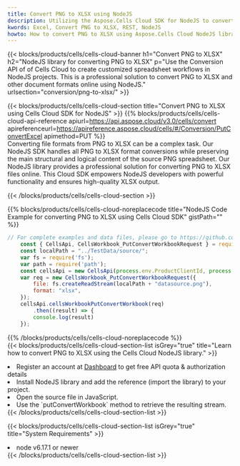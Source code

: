 ```yaml
---
title: Convert PNG to XLSX using NodeJS 
description: Utilizing the Aspose.Cells Cloud SDK for NodeJS to convert a PNG format file to a XLSX format file. 
kwords: Excel, Convert PNG to XLSX, REST, NodeJS
howto: How to convert PNG to XLSX using Aspose.Cells Cloud NodeJS library.
---
```



{{< blocks/products/cells/cells-cloud-banner h1="Convert PNG to XLSX" h2="NodeJS library for converting PNG to XLSX" p="Use the Conversion API of of Cells Cloud to create customized spreadsheet workflows in NodeJS projects. This is a professional solution to convert PNG to XLSX and other document formats online using NodeJS." urlsection="conversion/png-to-xlsx/" >}}

{{< blocks/products/cells/cells-cloud-section  title="Convert PNG to XLSX using Cells Cloud SDK for NodeJS" >}}
{{% blocks/products/cells/cells-cloud-api-reference  apiurl=https://api.aspose.cloud/v3.0/cells/convert  apireferenceurl=https://apireference.aspose.cloud/cells/#/Conversion/PutConvertExcel  apimethod=PUT %}}
<br/>
Converting file formats from PNG to XLSX can be a complex task. Our NodeJS SDK handles all PNG to XLSX format conversions while preserving the main structural and logical content of the source PNG spreadsheet. Our NodeJS library provides a professional solution for converting PNG to XLSX files online. This Cloud SDK empowers NodeJS developers with powerful functionality and ensures high-quality XLSX output.

{{< /blocks/products/cells/cells-cloud-section >}}

{{% blocks/products/cells/cells-cloud-noreplacecode title="NodeJS Code Example for converting PNG to XLSX using Cells Cloud SDK" gistPath="" %}}
 
```js
// For complete examples and data files, please go to https://github.com/aspose-cells-cloud/aspose-cells-cloud-node/
    const { CellsApi, CellsWorkbook_PutConvertWorkbookRequest } = require("asposecellscloud");
    const localPath = "../TestData/source/";
    var fs = require('fs');
    var path = require('path');
    const cellsApi = new CellsApi(process.env.ProductClientId, process.env.ProductClientSecret);
    var req = new CellsWorkbook_PutConvertWorkbookRequest({
        file: fs.createReadStream(localPath + "datasource.png"),
        format: "xlsx",
    });
    cellsApi.cellsWorkbookPutConvertWorkbook(req)
        .then((result) => {
        console.log(result)
    });
```
 
{{% /blocks/products/cells/cells-cloud-noreplacecode  %}}
<br/>
{{< blocks/products/cells/cells-cloud-section-list isGrey="true"  title="Learn how to convert PNG to XLSX using the Cells Cloud NodeJS library." >}}
<li>Register an account at <a href="https://dashboard.aspose.cloud/">Dashboard</a> to get free API quota & authorization details</li>
<li>Install NodeJS library and add the reference (import the library) to your project.</li>
<li>Open the source file in JavaScript.</li>
<li>Use the `putConvertWorkbook` method to retrieve the resulting stream.</li>
{{< /blocks/products/cells/cells-cloud-section-list >}}

{{< blocks/products/cells/cells-cloud-section-list isGrey="true"  title="System Requirements" >}}
<li>node v6.17.1 or newer</li>
{{< /blocks/products/cells/cells-cloud-section-list >}}
